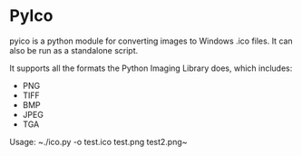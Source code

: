 PyIco
=====

pyico is a python module for converting images to Windows .ico files. It can also be run as a standalone script.

It supports all the formats the Python Imaging Library does, which includes:

- PNG
- TIFF
- BMP
- JPEG
- TGA

Usage:
~./ico.py -o test.ico test.png test2.png~